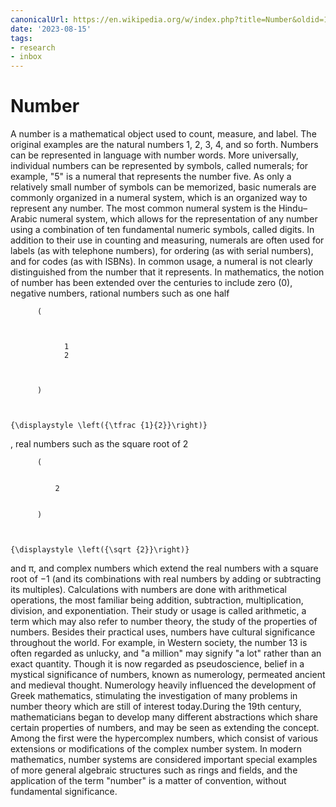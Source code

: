 ```yaml
---
canonicalUrl: https://en.wikipedia.org/w/index.php?title=Number&oldid=1170563629
date: '2023-08-15'
tags:
- research
- inbox
---
```


# Number

A number is a mathematical object used to count, measure, and label. The original examples are the natural numbers 1, 2, 3, 4, and so forth. Numbers can be represented in language with number words. More universally, individual numbers can be represented by symbols, called numerals; for example, "5" is a numeral that represents the number five. As only a relatively small number of symbols can be memorized, basic numerals are commonly organized in a numeral system, which is an organized way to represent any number. The most common numeral system is the Hindu–Arabic numeral system, which allows for the representation of any number using a combination of ten fundamental numeric symbols, called digits. In addition to their use in counting and measuring, numerals are often used for labels (as with telephone numbers), for ordering (as with serial numbers), and for codes (as with ISBNs). In common usage, a numeral is not clearly distinguished from the number that it represents.
In mathematics, the notion of number has been extended over the centuries to include zero (0), negative numbers, rational numbers such as one half




          (



                1
                2



          )



    {\displaystyle \left({\tfrac {1}{2}}\right)}
  , real numbers such as the square root of 2




          (


              2


          )



    {\displaystyle \left({\sqrt {2}}\right)}
   and π, and complex numbers which extend the real numbers with a square root of −1 (and its combinations with real numbers by adding or subtracting its multiples). Calculations with numbers are done with arithmetical operations, the most familiar being addition, subtraction, multiplication, division, and exponentiation. Their study or usage is called arithmetic, a term which may also refer to number theory, the study of the properties of numbers.
Besides their practical uses, numbers have cultural significance throughout the world. For example, in Western society, the number 13 is often regarded as unlucky, and "a million" may signify "a lot" rather than an exact quantity. Though it is now regarded as pseudoscience, belief in a mystical significance of numbers, known as numerology, permeated ancient and medieval thought. Numerology heavily influenced the development of Greek mathematics, stimulating the investigation of many problems in number theory which are still of interest today.During the 19th century, mathematicians began to develop many different abstractions which share certain properties of numbers, and may be seen as extending the concept. Among the first were the hypercomplex numbers, which consist of various extensions or modifications of the complex number system. In modern mathematics, number systems are considered important special examples of more general algebraic structures such as rings and fields, and the application of the term "number" is a matter of convention, without fundamental significance.
